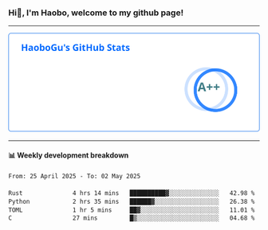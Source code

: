 <!--<h2 align="center"> Hi👋, I'm Haobo, welcome to my github page! </h2>-->
### Hi👋, I'm Haobo, welcome to my github page!
-------

<img href="https://github.com/HaoboGu" src="assets/stats.svg" alt="github stats" /> 

-------

#### 📊 **Weekly development breakdown**
<!--START_SECTION:waka-->

```txt
From: 25 April 2025 - To: 02 May 2025

Rust              4 hrs 14 mins   ██████████▓░░░░░░░░░░░░░░   42.98 %
Python            2 hrs 35 mins   ██████▓░░░░░░░░░░░░░░░░░░   26.38 %
TOML              1 hr 5 mins     ██▓░░░░░░░░░░░░░░░░░░░░░░   11.01 %
C                 27 mins         █▒░░░░░░░░░░░░░░░░░░░░░░░   04.68 %
```

<!--END_SECTION:waka-->
<!--
backup url: https://github-readme-status-dusky-ten.vercel.app/api?username=HaoboGu&count_private=true&show_icons=true&theme=transparent&border_color=2f80ed
-->
<!--
**HaoboGu/HaoboGu** is a ✨ _special_ ✨ repository because its `README.md` (this file) appears on your GitHub profile.

Here are some ideas to get you started:

- 🔭 I’m currently working on AI-assisted programming tools
- 🌱 I’m currently learning ...
- 👯 I’m looking to collaborate on ...
- 🤔 I’m looking for help with ...
- 💬 Ask me about ...
- 📫 How to reach me: ...
- 😄 Pronouns: ...
- ⚡ Fun fact: ...
-->
